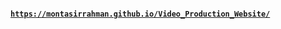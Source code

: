 #### <a href="https://montasirrahman.github.io/Video_Production_Website/" >`https://montasirrahman.github.io/Video_Production_Website/`</a>
